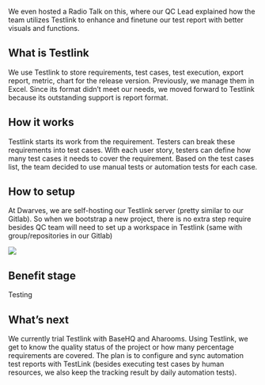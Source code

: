 We even hosted a Radio Talk on this, where our QC Lead explained how the team utilizes Testlink to enhance and finetune our test report with better visuals and functions.

## What is Testlink

We use Testlink to store requirements, test cases, test execution, export report, metric, chart for the release version. Previously, we manage them in Excel. Since its format didn’t meet our needs, we moved forward to Testlink because its outstanding support is report format.

## How it works

Testlink starts its work from the requirement. Testers can break these requirements into test cases. With each user story, testers can define how many test cases it needs to cover the requirement. Based on the test cases list, the team decided to use manual tests or automation tests for each case.

## How to setup

At Dwarves, we are self-hosting our Testlink server (pretty similar to our Gitlab). So when we bootstrap a new project, there is no extra step require besides QC team will need to set up a workspace in Testlink (same with group/repositories in our Gitlab)

![](https://i.imgur.com/sk4hTPv.png)

## Benefit stage

Testing

## What’s next

We currently trial Testlink with BaseHQ and Aharooms. Using Testlink, we get to know the quality status of the project or how many percentage requirements are covered. The plan is to configure and sync automation test reports with TestLink (besides executing test cases by human resources, we also keep the tracking result by daily automation tests).
